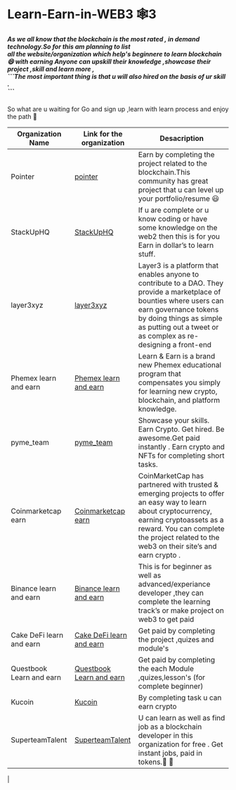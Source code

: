# Learn-Earn-in-WEB3 🕸️3

<h5>As we all know that the blockchain is the most rated , in demand technology.So for this am planning to list <br>all the website/organization which help's <b>beginnere to learn blockchain</b> 😄 with <b>earning</b> Anyone can  upskill their  knowledge ,<b>showcase their project</b> ,skill and learn more ,<br> 
```<b>The most important thing is that u will also hired on the basis of ur skill</b> .<br>```
</h5>
So what are u waiting for Go and sign up ,learn with learn process and enjoy the path 🤟

| Organization Name | Link for the organization | Desacription |
|---|---|---|
|Pointer|[pointer](https://www.pointer.gg/)|Earn by completing the project related to the blockchain.This community has great project that u can level up your portfolio/resume 😃|
|StackUpHQ|[StackUpHQ](https://app.stackup.dev/)|If u are complete or u know coding or have some knowledge on the web2 then this is for you<br>Earn in dollar’s to learn stuff.|
|layer3xyz|[ layer3xyz](https://beta.layer3.xyz/)|Layer3 is a platform that enables anyone to contribute to a DAO. They provide a marketplace of bounties where users can earn governance tokens by doing things as simple as putting out a tweet or as complex as re-designing a front-end|
|Phemex learn and earn|[Phemex learn and earn](https://phemex.com/learn-crypto)|Learn & Earn is a brand new Phemex educational program that compensates you simply for learning new crypto, blockchain, and platform knowledge.|
|pyme_team|[pyme_team](https://pyme.team/)|Showcase your skills. Earn Crypto. Get hired. Be awesome.Get paid instantly . Earn crypto and NFTs for completing short tasks.|
|Coinmarketcap earn|[Coinmarketcap earn](https://coinmarketcap.com/earn/)|CoinMarketCap has partnered with trusted & emerging projects to offer an easy way to learn about cryptocurrency, earning cryptoassets as a reward.  You can complete the project related to the web3 on their site’s and earn crypto .|
|Binance learn and earn|[Binance learn and earn](https://www.binance.com/en/support/announcement/5aee07d467314086ab204ed92ee1bbaa)|This is for beginner as well as advanced/experiance developer ,they can complete the learning track’s or make project on web3 to get paid|
|Cake DeFi learn and earn|[Cake DeFi learn and earn](https://app.cakedefi.com/learn)| Get paid by completing the project ,quizes and module's|
|Questbook Learn and earn|[Questbook Learn and earn](https://openquest.xyz/)|Get paid by completing the each Module ,quizes,lesson's (for complete beginner)|
|Kucoin|[Kucoin](https://www.kucoin.com/land/task-center)|By completing task u can earn crypto |
|SuperteamTalent|[SuperteamTalent](https://superteam.fun/)|U can learn as well as find job as a blockchain developer in this organization for free . Get instant jobs, paid in tokens.🙂 💙|
|
